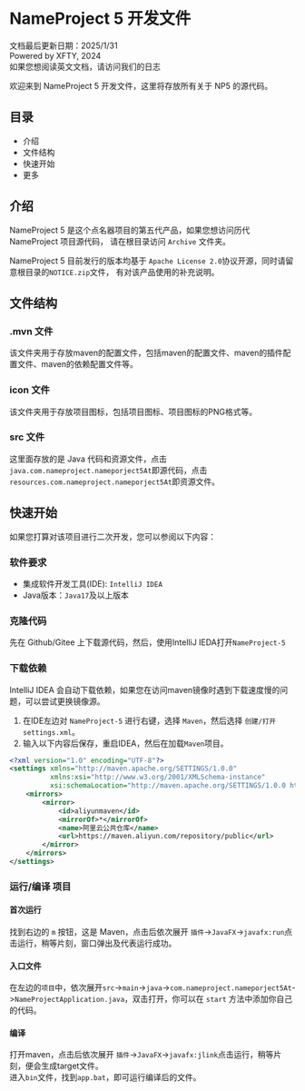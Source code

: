 # NameProject 5 开发文件
文档最后更新日期：2025/1/31  
Powered by XFTY, 2024  
如果您想阅读英文文档，请访问我们的日志

欢迎来到 NameProject 5 开发文件，这里将存放所有关于 NP5 的源代码。
## 目录
- 介绍
- 文件结构
- 快速开始
- 更多

## 介绍
NameProject 5 是这个点名器项目的第五代产品，如果您想访问历代 NameProject 项目源代码，
请在根目录访问 ```Archive``` 文件夹。

NameProject 5 目前发行的版本均基于 ```Apache License 2.0```协议开源，同时请留意根目录的```NOTICE.zip```文件，
有对该产品使用的补充说明。

## 文件结构
### .mvn 文件
该文件夹用于存放maven的配置文件，包括maven的配置文件、maven的插件配置文件、maven的依赖配置文件等。
### icon 文件
该文件夹用于存放项目图标，包括项目图标、项目图标的PNG格式等。
### src 文件
这里面存放的是 Java 代码和资源文件，点击```java.com.nameproject.nameporject5At```即源代码，点击```resources.com.nameproject.nameporject5At```即资源文件。

## 快速开始
如果您打算对该项目进行二次开发，您可以参阅以下内容：
### 软件要求
   - 集成软件开发工具(IDE): ```IntelliJ IDEA```
   - Java版本：```Java17```及以上版本
### 克隆代码
 先在 Github/Gitee 上下载源代码，然后，使用IntelliJ IEDA打开```NameProject-5```
### 下载依赖
  IntelliJ IDEA 会自动下载依赖，如果您在访问maven镜像时遇到下载速度慢的问题，可以尝试更换镜像源。
  1. 在IDE左边对 ```NameProject-5``` 进行右键，选择 ```Maven```，然后选择 ```创建/打开 settings.xml```。
  2. 输入以下内容后保存，重启IDEA，然后在加载```Maven```项目。
````xml
<?xml version="1.0" encoding="UTF-8"?>
<settings xmlns="http://maven.apache.org/SETTINGS/1.0.0"
          xmlns:xsi="http://www.w3.org/2001/XMLSchema-instance"
          xsi:schemaLocation="http://maven.apache.org/SETTINGS/1.0.0 http://maven.apache.org/xsd/settings-1.0.0.xsd">
    <mirrors>
        <mirror>
            <id>aliyunmaven</id>
            <mirrorOf>*</mirrorOf>
            <name>阿里云公共仓库</name>
            <url>https://maven.aliyun.com/repository/public</url>
        </mirror>
    </mirrors>
</settings>
````
### 运行/编译 项目
#### 首次运行
找到右边的 ```m``` 按钮，这是 Maven，点击后依次展开 ```插件```->```JavaFX```->```javafx:run```点击运行，稍等片刻，窗口弹出及代表运行成功。
#### 入口文件
在左边的```项目```中，依次展开```src```->```main```->```java```->```com.nameproject.nameporject5At```->```NameProjectApplication.java```，双击打开，你可以在 ```start``` 方法中添加你自己的代码。
#### 编译
打开maven，点击后依次展开 ```插件```->```JavaFX```->```javafx:jlink```点击运行，稍等片刻，便会生成target文件。  
进入```bin```文件，找到```app.bat```，即可运行编译后的文件。
